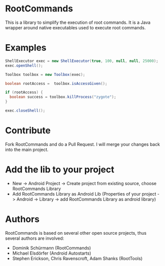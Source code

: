 # RootCommands

This is a library to simplify the execution of root commands.
It is a Java wrapper around native executables used to execute root commands.

# Examples

```java
ShellExecutor exec = new ShellExecutor(true, 100, null, null, 25000);
exec.openShell();

Toolbox toolbox = new Toolbox(exec);

boolean rootAccess =  toolbox.isAccessGiven();

if (rootAccess) {
  boolean success = toolbox.killProcess("zygote");
}

exec.closeShell();
```

# Contribute

Fork RootCommands and do a Pull Request. I will merge your changes back into the main project.

# Add the lib to your project

* New -> Android Project -> Create project from existing source, choose RootCommands Library
* Add RootCommands Library as Android Lib (Properties of your project -> Android -> Library -> add RootCommands Library as android library)

# Authors
RootCommands is based on several other open source projects, thus several authors are involved:

* Dominik Schürmann (RootCommands)
* Michael Elsdörfer (Android Autostarts)
* Stephen Erickson, Chris Ravenscroft, Adam Shanks (RootTools)